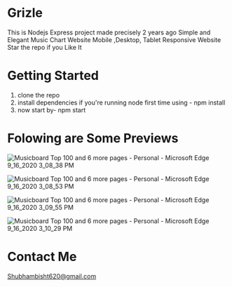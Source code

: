# Grizle
This is Nodejs Express project made precisely 2 years ago
Simple and Elegant Music Chart Website
Mobile ,Desktop, Tablet Responsive Website
Star the repo if you Like It

# Getting Started
1. clone the repo
2. install dependencies if you're running node first time using - 
   npm install
3. now start by- 
   npm start
   
# Folowing are Some Previews    

![Musicboard Top 100 and 6 more pages - Personal - Microsoft​ Edge 9_16_2020 3_08_38 PM](https://user-images.githubusercontent.com/43784961/93371954-cc8c6500-f870-11ea-9800-900c97910763.png)


![Musicboard Top 100 and 6 more pages - Personal - Microsoft​ Edge 9_16_2020 3_08_53 PM](https://user-images.githubusercontent.com/43784961/93372468-8f74a280-f871-11ea-99c5-4a58c76ca533.png)


![Musicboard Top 100 and 6 more pages - Personal - Microsoft​ Edge 9_16_2020 3_09_55 PM](https://user-images.githubusercontent.com/43784961/93372735-eb3f2b80-f871-11ea-9a53-92803737a900.png)


![Musicboard Top 100 and 6 more pages - Personal - Microsoft​ Edge 9_16_2020 3_10_29 PM](https://user-images.githubusercontent.com/43784961/93372770-001bbf00-f872-11ea-900c-f8ee1a082c9f.png)


# Contact Me
 Shubhambisht620@gmail.com
